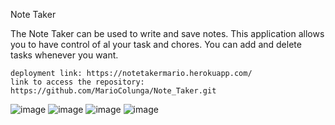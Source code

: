 Note Taker

The Note Taker can be used to write and save notes. This application allows you to have control of al your task and chores. You can add and delete tasks whenever you want.   

```
deployment link: https://notetakermario.herokuapp.com/
link to access the repository: https://github.com/MarioColunga/Note_Taker.git
```
![image](https://user-images.githubusercontent.com/87739510/159618909-23f6fe1e-5d84-46a2-a5de-f6dd9cbd4024.png)
![image](https://user-images.githubusercontent.com/87739510/159617384-581b075d-87b7-435d-a93b-d784ff9f9448.png)
![image](https://user-images.githubusercontent.com/87739510/159617424-4c31b038-4b0a-4bda-b36e-1c6d70f96493.png)
![image](https://user-images.githubusercontent.com/87739510/159617458-444276e4-422a-4706-8851-fd56ff2e07ac.png)






